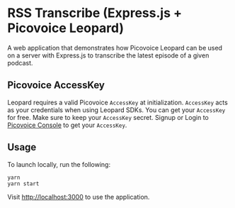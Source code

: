 # RSS Transcribe (Express.js + Picovoice Leopard)

A web application that demonstrates how Picovoice Leopard can be used on a server with Express.js to transcribe the 
latest episode of a given podcast.

## Picovoice AccessKey

Leopard requires a valid Picovoice `AccessKey` at initialization. `AccessKey` acts as your credentials when using Leopard SDKs.
You can get your `AccessKey` for free. Make sure to keep your `AccessKey` secret.
Signup or Login to [Picovoice Console](https://console.picovoice.ai/) to get your `AccessKey`.

## Usage

To launch locally, run the following:
```console
yarn
yarn start
```

Visit [http://localhost:3000](http://localhost:3000) to use the application.
